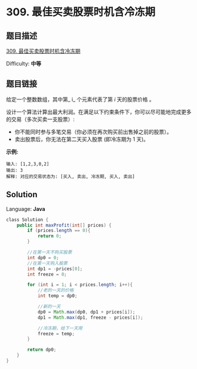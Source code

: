 # 309. 最佳买卖股票时机含冷冻期

## 题目描述

[309\. 最佳买卖股票时机含冷冻期](https://leetcode-cn.com/problems/best-time-to-buy-and-sell-stock-with-cooldown/)

Difficulty: **中等**

## 题目链接

给定一个整数数组，其中第_ i_ 个元素代表了第 _i_ 天的股票价格 。​

设计一个算法计算出最大利润。在满足以下约束条件下，你可以尽可能地完成更多的交易（多次买卖一支股票）:

* 你不能同时参与多笔交易（你必须在再次购买前出售掉之前的股票）。
* 卖出股票后，你无法在第二天买入股票 (即冷冻期为 1 天)。

**示例:**

```
输入: [1,2,3,0,2]
输出: 3 
解释: 对应的交易状态为: [买入, 卖出, 冷冻期, 买入, 卖出]
```

## Solution

Language: **Java**

```java
​class Solution {
    public int maxProfit(int[] prices) {
        if (prices.length == 0){
            return 0;
        }

        //在第一天不购买股票
        int dp0 = 0;
        //在第一天购入股票
        int dp1 = -prices[0];
        int freeze = 0;

        for (int i = 1; i < prices.length; i++){
            //老的一天的价格
            int temp = dp0;

            //新的一天
            dp0 = Math.max(dp0, dp1 + prices[i]);
            dp1 = Math.max(dp1, freeze - prices[i]);

            //冷冻期，给下一天用
            freeze = temp;
        }

        return dp0;
    }
}
```